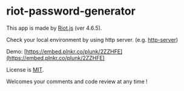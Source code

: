 # riot-password-generator

This app is made by [Riot.js](https://riot.js.org/) (ver 4.6.5).

Check your local environment by using http server. (e.g. [http-server](https://www.npmjs.com/package/http-server))

Demo: [https://embed.plnkr.co/plunk/2ZZHFE](https://embed.plnkr.co/plunk/2ZZHFE)

License is [MIT](https://github.com/k-kuwahara/riot-password-generator/blob/master/LICENSE.md).

Welcomes your comments and code review at any time !

